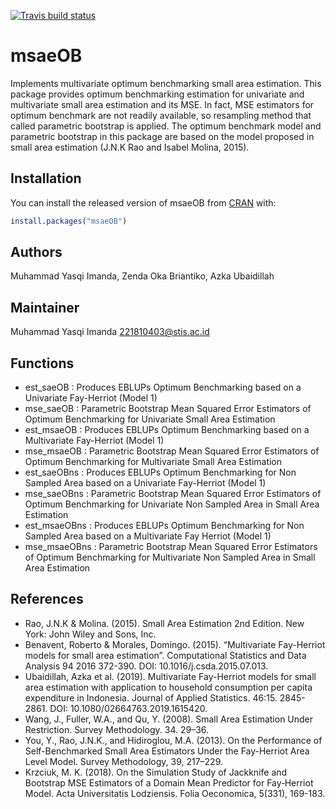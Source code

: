 
[![Travis build
status](https://travis-ci.com/yas-q/msaeOB.svg?branch=master)](https://travis-ci.com/yas-q/msaeOB)

<!-- README.md is generated from README.Rmd. Please edit that file -->

# msaeOB

Implements multivariate optimum benchmarking small area estimation. This
package provides optimum benchmarking estimation for univariate and
multivariate small area estimation and its MSE. In fact, MSE estimators
for optimum benchmark are not readily available, so resampling method
that called parametric bootstrap is applied. The optimum benchmark model
and parametric bootstrap in this package are based on the model proposed
in small area estimation (J.N.K Rao and Isabel Molina, 2015).

## Installation

You can install the released version of msaeOB from
[CRAN](https://CRAN.R-project.org) with:

``` r
install.packages("msaeOB")
```

## Authors

Muhammad Yasqi Imanda, Zenda Oka Briantiko, Azka Ubaidillah

## Maintainer

Muhammad Yasqi Imanda <221810403@stis.ac.id>

## Functions

  - est\_saeOB : Produces EBLUPs Optimum Benchmarking based on a
    Univariate Fay-Herriot (Model 1)
  - mse\_saeOB : Parametric Bootstrap Mean Squared Error Estimators of
    Optimum Benchmarking for Univariate Small Area Estimation
  - est\_msaeOB : Produces EBLUPs Optimum Benchmarking based on a
    Multivariate Fay-Herriot (Model 1)
  - mse\_msaeOB : Parametric Bootstrap Mean Squared Error Estimators of
    Optimum Benchmarking for Multivariate Small Area Estimation
  - est\_saeOBns : Produces EBLUPs Optimum Benchmarking for Non Sampled
    Area based on a Univariate Fay-Herriot (Model 1)
  - mse\_saeOBns : Parametric Bootstrap Mean Squared Error Estimators of
    Optimum Benchmarking for Univariate Non Sampled Area in Small Area
    Estimation
  - est\_msaeOBns : Produces EBLUPs Optimum Benchmarking for Non Sampled
    Area based on a Multivariate Fay Herriot (Model 1)
  - mse\_msaeOBns : Parametric Bootstrap Mean Squared Error Estimators
    of Optimum Benchmarking for Multivariate Non Sampled Area in Small
    Area Estimation

## References

  - Rao, J.N.K & Molina. (2015). Small Area Estimation 2nd Edition. New
    York: John Wiley and Sons, Inc.
  - Benavent, Roberto & Morales, Domingo. (2015). “Multivariate
    Fay-Herriot models for small area estimation”. Computational
    Statistics and Data Analysis 94 2016 372-390. DOI:
    10.1016/j.csda.2015.07.013.
  - Ubaidillah, Azka et al. (2019). Multivariate Fay-Herriot models for
    small area estimation with application to household consumption per
    capita expenditure in Indonesia. Journal of Applied Statistics.
    46:15. 2845-2861. DOI: 10.1080/02664763.2019.1615420.
  - Wang, J., Fuller, W.A., and Qu, Y. (2008). Small Area Estimation
    Under Restriction. Survey Methodology. 34. 29–36.
  - You, Y., Rao, J.N.K., and Hidiroglou, M.A. (2013). On the
    Performance of Self-Benchmarked Small Area Estimators Under the
    Fay-Herriot Area Level Model. Survey Methodology, 39, 217–229.
  - Krzciuk, M. K. (2018). On the Simulation Study of Jackknife and
    Bootstrap MSE Estimators of a Domain Mean Predictor for Fay‑Herriot
    Model. Acta Universitatis Lodziensis. Folia Oeconomica, 5(331),
    169-183.
